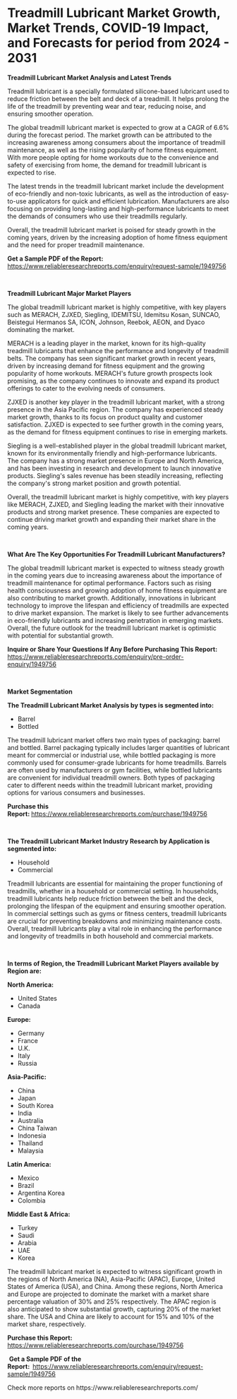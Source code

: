 <p><h1>Treadmill Lubricant Market Growth, Market Trends, COVID-19 Impact, and Forecasts for period from 2024 - 2031</h1></p><p><strong>Treadmill Lubricant Market Analysis and Latest Trends</strong></p>
<p><p>Treadmill lubricant is a specially formulated silicone-based lubricant used to reduce friction between the belt and deck of a treadmill. It helps prolong the life of the treadmill by preventing wear and tear, reducing noise, and ensuring smoother operation.</p><p>The global treadmill lubricant market is expected to grow at a CAGR of 6.6% during the forecast period. The market growth can be attributed to the increasing awareness among consumers about the importance of treadmill maintenance, as well as the rising popularity of home fitness equipment. With more people opting for home workouts due to the convenience and safety of exercising from home, the demand for treadmill lubricant is expected to rise.</p><p>The latest trends in the treadmill lubricant market include the development of eco-friendly and non-toxic lubricants, as well as the introduction of easy-to-use applicators for quick and efficient lubrication. Manufacturers are also focusing on providing long-lasting and high-performance lubricants to meet the demands of consumers who use their treadmills regularly.</p><p>Overall, the treadmill lubricant market is poised for steady growth in the coming years, driven by the increasing adoption of home fitness equipment and the need for proper treadmill maintenance.</p></p>
<p><strong>Get a Sample PDF of the Report:&nbsp;</strong> <a href="https://www.reliableresearchreports.com/enquiry/request-sample/1949756">https://www.reliableresearchreports.com/enquiry/request-sample/1949756</a></p>
<p>&nbsp;</p>
<p><strong>Treadmill Lubricant Major Market Players</strong></p>
<p><p>The global treadmill lubricant market is highly competitive, with key players such as MERACH, ZJXED, Siegling, IDEMITSU, Idemitsu Kosan, SUNCAO, Beistegui Hermanos SA, ICON, Johnson, Reebok, AEON, and Dyaco dominating the market. </p><p>MERACH is a leading player in the market, known for its high-quality treadmill lubricants that enhance the performance and longevity of treadmill belts. The company has seen significant market growth in recent years, driven by increasing demand for fitness equipment and the growing popularity of home workouts. MERACH's future growth prospects look promising, as the company continues to innovate and expand its product offerings to cater to the evolving needs of consumers.</p><p>ZJXED is another key player in the treadmill lubricant market, with a strong presence in the Asia Pacific region. The company has experienced steady market growth, thanks to its focus on product quality and customer satisfaction. ZJXED is expected to see further growth in the coming years, as the demand for fitness equipment continues to rise in emerging markets.</p><p>Siegling is a well-established player in the global treadmill lubricant market, known for its environmentally friendly and high-performance lubricants. The company has a strong market presence in Europe and North America, and has been investing in research and development to launch innovative products. Siegling's sales revenue has been steadily increasing, reflecting the company's strong market position and growth potential.</p><p>Overall, the treadmill lubricant market is highly competitive, with key players like MERACH, ZJXED, and Siegling leading the market with their innovative products and strong market presence. These companies are expected to continue driving market growth and expanding their market share in the coming years.</p></p>
<p>&nbsp;</p>
<p><strong>What Are The Key Opportunities For Treadmill Lubricant Manufacturers?</strong></p>
<p><p>The global treadmill lubricant market is expected to witness steady growth in the coming years due to increasing awareness about the importance of treadmill maintenance for optimal performance. Factors such as rising health consciousness and growing adoption of home fitness equipment are also contributing to market growth. Additionally, innovations in lubricant technology to improve the lifespan and efficiency of treadmills are expected to drive market expansion. The market is likely to see further advancements in eco-friendly lubricants and increasing penetration in emerging markets. Overall, the future outlook for the treadmill lubricant market is optimistic with potential for substantial growth.</p></p>
<p><strong>Inquire or Share Your Questions If Any Before Purchasing This Report:</strong> <a href="https://www.reliableresearchreports.com/enquiry/pre-order-enquiry/1949756">https://www.reliableresearchreports.com/enquiry/pre-order-enquiry/1949756</a></p>
<p>&nbsp;</p>
<p><strong>Market Segmentation</strong></p>
<p><strong>The Treadmill Lubricant Market Analysis by types is segmented into:</strong></p>
<p><ul><li>Barrel</li><li>Bottled</li></ul></p>
<p><p>The treadmill lubricant market offers two main types of packaging: barrel and bottled. Barrel packaging typically includes larger quantities of lubricant meant for commercial or industrial use, while bottled packaging is more commonly used for consumer-grade lubricants for home treadmills. Barrels are often used by manufacturers or gym facilities, while bottled lubricants are convenient for individual treadmill owners. Both types of packaging cater to different needs within the treadmill lubricant market, providing options for various consumers and businesses.</p></p>
<p><strong>Purchase this Report:&nbsp;</strong><a href="https://www.reliableresearchreports.com/purchase/1949756">https://www.reliableresearchreports.com/purchase/1949756</a></p>
<p>&nbsp;</p>
<p><strong>The Treadmill Lubricant Market Industry Research by Application is segmented into:</strong></p>
<p><ul><li>Household</li><li>Commercial</li></ul></p>
<p><p>Treadmill lubricants are essential for maintaining the proper functioning of treadmills, whether in a household or commercial setting. In households, treadmill lubricants help reduce friction between the belt and the deck, prolonging the lifespan of the equipment and ensuring smoother operation. In commercial settings such as gyms or fitness centers, treadmill lubricants are crucial for preventing breakdowns and minimizing maintenance costs. Overall, treadmill lubricants play a vital role in enhancing the performance and longevity of treadmills in both household and commercial markets.</p></p>
<p>&nbsp;</p>
<p><strong>In terms of Region, the Treadmill Lubricant Market Players available by Region are:</strong></p>
<p>
    <p> <strong> North America: </strong>
        <ul>
            <li>United States</li>
            <li>Canada</li>
        </ul>
        </p> 
    <p> <strong> Europe: </strong>
        <ul>
            <li>Germany</li>
            <li>France</li>
            <li>U.K.</li>
            <li>Italy</li>
            <li>Russia</li>
        </ul>
        </p> 
    <p> <strong> Asia-Pacific: </strong>
        <ul>
            <li>China</li>
            <li>Japan</li>
            <li>South Korea</li>
            <li>India</li>
            <li>Australia</li>
            <li>China Taiwan</li>
            <li>Indonesia</li>
            <li>Thailand</li>
            <li>Malaysia</li>
        </ul>
        </p> 
    <p> <strong> Latin America: </strong>
        <ul>
            <li>Mexico</li>
            <li>Brazil</li>
            <li>Argentina Korea</li>
            <li>Colombia</li>
        </ul>
        </p> 
    <p> <strong> Middle East & Africa: </strong>
        <ul>
            <li>Turkey</li>
            <li>Saudi</li>
            <li>Arabia</li>
            <li>UAE</li>
            <li>Korea</li>
        </ul>
    </p>
    </p>
<p><p>The treadmill lubricant market is expected to witness significant growth in the regions of North America (NA), Asia-Pacific (APAC), Europe, United States of America (USA), and China. Among these regions, North America and Europe are projected to dominate the market with a market share percentage valuation of 30% and 25% respectively. The APAC region is also anticipated to show substantial growth, capturing 20% of the market share. The USA and China are likely to account for 15% and 10% of the market share, respectively.</p></p>
<p><strong>Purchase this Report: </strong><a href="https://www.reliableresearchreports.com/purchase/1949756">https://www.reliableresearchreports.com/purchase/1949756</a></p>
<p>&nbsp;<strong>Get a Sample PDF of the Report:&nbsp;&nbsp;</strong><a href="https://www.reliableresearchreports.com/enquiry/request-sample/1949756">https://www.reliableresearchreports.com/enquiry/request-sample/1949756</a></p>
<p><strong></strong></p>
<p>Check more reports on https://www.reliableresearchreports.com/</p>
